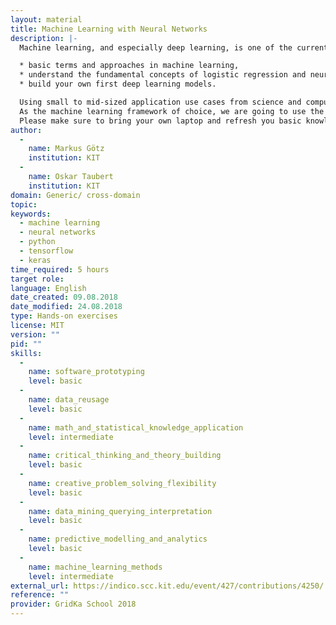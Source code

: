 ```yaml
---
layout: material
title: Machine Learning with Neural Networks
description: |-
  Machine learning, and especially deep learning, is one of the current hot topics in computer science and engineering. It has not only experienced tremendous advancements in its theoretical foundations during the last few years, but is now also the state-of-the-art method in a broad range of applications. In this course, you will learn the

  * basic terms and approaches in machine learning,
  * understand the fundamental concepts of logistic regression and neural networks as well as
  * build your own first deep learning models.

  Using small to mid-sized application use cases from science and computer vision you are going to experience how to put the gained knowledge into practice.
  As the machine learning framework of choice, we are going to use the TensorFlow library as computational back-end to the deep learning library Keras in the Python programming language (some prior knowledge is necessary). Using modern GPU computing resources in a cluster computing system, we are going to have a look at typical machine learning applications, such as classification problems and numerical regression analysis.
  Please make sure to bring your own laptop and refresh you basic knowledge on vectors and matrices. We are looking forward to having you!
author: 
  - 
    name: Markus Götz
    institution: KIT
  - 
    name: Oskar Taubert
    institution: KIT
domain: Generic/ cross-domain
topic: 
keywords: 
  - machine learning
  - neural networks
  - python
  - tensorflow
  - keras
time_required: 5 hours
target role: 
language: English
date_created: 09.08.2018
date_modified: 24.08.2018
type: Hands-on exercises
license: MIT
version: ""
pid: ""
skills: 
  - 
    name: software_prototyping
    level: basic
  - 
    name: data_reusage
    level: basic
  - 
    name: math_and_statistical_knowledge_application
    level: intermediate
  - 
    name: critical_thinking_and_theory_building
    level: basic
  - 
    name: creative_problem_solving_flexibility
    level: basic
  - 
    name: data_mining_querying_interpretation
    level: basic
  - 
    name: predictive_modelling_and_analytics
    level: basic
  - 
    name: machine_learning_methods
    level: intermediate
external_url: https://indico.scc.kit.edu/event/427/contributions/4250/
reference: ""
provider: GridKa School 2018
---
```

